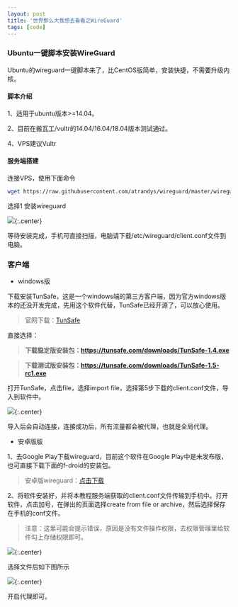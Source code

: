 ```yaml
---
layout: post
title: '世界那么大我想去看看之WireGuard'
tags: [code]
---
```


### Ubuntu一键脚本安装WireGuard

Ubuntu的wireguard一键脚本来了，比CentOS版简单，安装快捷，不需要升级内核。

#### 脚本介绍

1、适用于ubuntu版本>=14.04。

2、目前在搬瓦工/vultr的14.04/16.04/18.04版本测试通过。

4、VPS建议Vultr

#### 服务端搭建

连接VPS，使用下面命令

```bash
wget https://raw.githubusercontent.com/atrandys/wireguard/master/wireguard_install_ubuntu.sh && chmod +x wireguard_install_ubuntu.sh && ./wireguard_install_ubuntu.sh
```

选择1 安装wireguard

![](http://image.augustrush8.com/images/wireguard1.png){:.center}

等待安装完成，手机可直接扫描，电脑请下载/etc/wireguard/client.conf文件到电脑。

### 客户端

- windows版

下载安装TunSafe，这是一个windows端的第三方客户端，因为官方windows版本的还没开发完成，先用这个软件代替，TunSafe已经开源了，可以放心使用。

> 官网下载：[TunSafe](https://tunsafe.com/download)

直接选择：

>**下载稳定版安装包：https://tunsafe.com/downloads/TunSafe-1.4.exe**

> **下载测试版安装包：https://tunsafe.com/downloads/TunSafe-1.5-rc1.exe**

打开TunSafe，点击file，选择import file，选择第5步下载的client.conf文件，导入到软件中。

![](http://image.augustrush8.com/images/wireguard2.png){:.center}

导入后会自动连接，连接成功后，所有流量都会被代理，也就是全局代理。

- 安卓版版

1、去Google Play下载wireguard，目前这个软件在Google Play中是未发布版，也可直接下载下面的f-droid的安装包。

> 安卓版wireguard：[点击下载](https://f-droid.org/repo/com.wireguard.android_439.apk)

2、将软件安装好，并将本教程服务端获取的client.conf文件传输到手机中。打开软件，点击加号，在弹出的页面选择create from file or archive，然后选择保存在手机的conf文件。

> 注意：这里可能会提示错误，原因是没有文件操作权限，去权限管理里给软件勾上存储权限即可。

![](http://image.augustrush8.com/images/wireguard3.png){:.center}

选择文件后如下图所示

![](http://image.augustrush8.com/images/wireguard4.png){:.center}

开启代理即可。